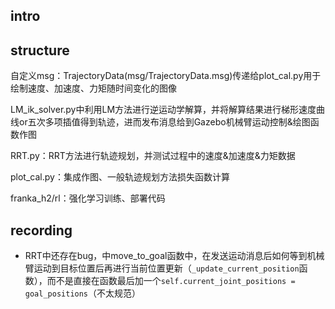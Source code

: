 ## intro



## structure

自定义msg：TrajectoryData(msg/TrajectoryData.msg)传递给plot_cal.py用于绘制速度、加速度、力矩随时间变化的图像

LM_ik_solver.py中利用LM方法进行逆运动学解算，并将解算结果进行梯形速度曲线or五次多项插值得到轨迹，进而发布消息给到Gazebo机械臂运动控制&绘图函数作图

RRT.py：RRT方法进行轨迹规划，并测试过程中的速度&加速度&力矩数据

plot_cal.py：集成作图、一般轨迹规划方法损失函数计算

franka_h2/rl：强化学习训练、部署代码


## recording




- RRT中还存在bug，中move_to_goal函数中，在发送运动消息后如何等到机械臂运动到目标位置后再进行当前位置更新（`_update_current_position`函数），而不是直接在函数最后加一个`self.current_joint_positions = goal_positions`（不太规范）




